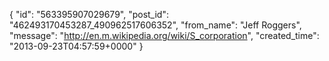  {
   "id": "563395907029679",
   "post_id": "462493170453287_490962517606352",
   "from_name": "Jeff Roggers",
   "message": "http://en.m.wikipedia.org/wiki/S_corporation",
   "created_time": "2013-09-23T04:57:59+0000"
 }

